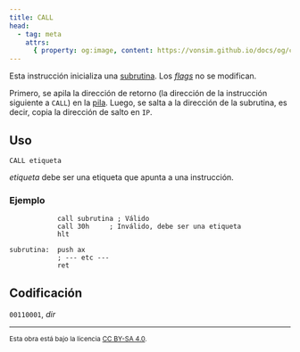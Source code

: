 ```yaml
---
title: CALL
head:
  - tag: meta
    attrs:
      { property: og:image, content: https://vonsim.github.io/docs/og/cpu/instructions/call.png }
---
```


Esta instrucción inicializa una [subrutina](/docs/cpu/#subrutinas). Los [_flags_](/docs/cpu/#flags) no se modifican.

Primero, se apila la dirección de retorno (la dirección de la instrucción siguiente a `CALL`) en la [pila](/docs/cpu/#pila). Luego, se salta a la dirección de la subrutina, es decir, copia la dirección de salto en `IP`.

## Uso

```vonsim
CALL etiqueta
```

_etiqueta_ debe ser una etiqueta que apunta a una instrucción.

### Ejemplo

```vonsim
            call subrutina ; Válido
            call 30h     ; Inválido, debe ser una etiqueta
            hlt

subrutina:  push ax
            ; --- etc ---
            ret

```

## Codificación

`00110001`, _dir_

---

<small>Esta obra está bajo la licencia <a target="_blank" rel="license noopener noreferrer" href="http://creativecommons.org/licenses/by-sa/4.0/">CC BY-SA 4.0</a>.</small>
